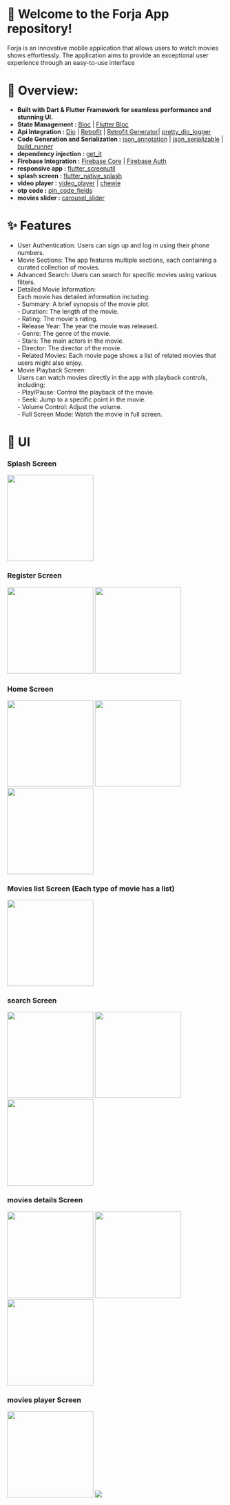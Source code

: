 # 🚀 Welcome to the Forja App repository! 

Forja is an innovative mobile application that allows users to watch movies shows effortlessly.
The application aims to provide an exceptional user experience through an easy-to-use interface 

# 🔧 Overview:

* **Built with Dart & Flutter Framework for seamless performance and stunning UI.**<br>
* **State Management :** [Bloc](https://pub.dev/packages/bloc) | [Flutter Bloc](https://pub.dev/packages/flutter_bloc)
* **Api Integration :** [Dio](https://pub.dev/packages/dio) | [Retrofit](https://pub.dev/packages/retrofit) | [Retrofit Generator](https://pub.dev/packages/retrofit_generator)| [pretty_dio_logger](https://pub.dev/packages/pretty_dio_logger)<br>
* **Code Generation and Serialization :** [json_annotation](https://pub.dev/packages/json_annotation) | [json_serializable](https://pub.dev/packages/json_serializable) | [build_runner](https://pub.dev/packages/build_runner)<br>
* **dependency injection :** [get_it](https://pub.dev/packages/get_it)<br>
* **Firebase Integration :** [Firebase Core](https://pub.dev/packages/firebase_core) | [Firebase Auth](https://pub.dev/packages/firebase_auth)
* **responsive app :** [flutter_screenutil](https://pub.dev/packages/flutter_screenutil)<br>
* **splash screen :** [flutter_native_splash](https://pub.dev/packages/flutter_native_splash)<br>
* **video player :** [video_player](https://pub.dev/packages/video_player) | [chewie](https://pub.dev/packages/chewie)<br>
* **otp code :** [pin_code_fields](https://pub.dev/packages/pin_code_fields)<br>
* **movies slider :** [carousel_slider](https://pub.dev/packages/carousel_slider)
  

# ✨ Features

* User Authentication: Users can sign up and log in using their phone numbers.
* Movie Sections: The app features multiple sections, each containing a curated collection of movies.
* Advanced Search: Users can search for specific movies using various filters.
* Detailed Movie Information:<br>
      Each movie has detailed information including:<br>
         - Summary: A brief synopsis of the movie plot.<br>
         - Duration: The length of the movie.<br>
         - Rating: The movie's rating.<br>
         - Release Year: The year the movie was released.<br>
         - Genre: The genre of the movie.<br>
         - Stars: The main actors in the movie.<br>
         - Director: The director of the movie.<br>
         - Related Movies: Each movie page shows a list of related movies that users might also enjoy.
* Movie Playback Screen:<br> 
      Users can watch movies directly in the app with playback controls, including:<br>
         - Play/Pause: Control the playback of the movie.<br>
         - Seek: Jump to a specific point in the movie.<br>
         - Volume Control: Adjust the volume.<br>
         - Full Screen Mode: Watch the movie in full screen.

# 🎨 UI

 ### Splash Screen

<img src="https://github.com/AbdoGKash/forja/assets/160290297/a2ab5cdd-c749-4043-83b7-303ab3ad368e" width="200">

### Register Screen

<img src="https://github.com/AbdoGKash/forja/assets/160290297/d63100ff-9d28-48c8-baa7-d6eb1809d364" width="200">
<img src="https://github.com/AbdoGKash/forja/assets/160290297/03a967f7-0c74-4455-a474-a669352a1ef1" width="200">

### Home Screen

<img src="https://github.com/AbdoGKash/forja/assets/160290297/2e83ddce-81bd-4e85-bb5b-24780dc1fdb2" width="200">
<img src="https://github.com/AbdoGKash/forja/assets/160290297/87b92230-26d1-4650-9f21-3e899dd214a1" width="200">
<img src="https://github.com/AbdoGKash/forja/assets/160290297/4e145792-73a4-41c4-bde5-3e2e5feada7a" width="200">

### Movies list Screen (Each type of movie has a list)

<img src="https://github.com/AbdoGKash/forja/assets/160290297/b31872ff-5c9e-4bdd-9762-3150dcbc25c1" width="200">

### search Screen

<img src="https://github.com/AbdoGKash/forja/assets/160290297/a4bdff2a-15e2-40b7-ba09-85025506b456" width="200">
<img src="https://github.com/AbdoGKash/forja/assets/160290297/bdc6ebfe-2ff3-4be5-8086-02ea08ef992b" width="200">
<img src="https://github.com/AbdoGKash/forja/assets/160290297/b2b2f3bc-cc1a-423a-bf07-7021f434cf3e" width="200">

### movies details Screen

<img src="https://github.com/AbdoGKash/forja/assets/160290297/d1ccb2cd-3954-4d2d-bf75-67aa9413be80" width="200">
<img src="https://github.com/AbdoGKash/forja/assets/160290297/b219dc33-7a6d-427d-bb70-426fcf031fbe" width="200">
<img src="https://github.com/AbdoGKash/forja/assets/160290297/16bf5da2-b33f-4ce4-80f2-41bbb481df27" width="200">

### movies player Screen

<img src="https://github.com/AbdoGKash/forja/assets/160290297/8b357592-5211-435f-95f6-32358f21bb83" width="200">
<img src="https://github.com/AbdoGKash/forja/assets/160290297/bfa73c3a-7c97-400d-bf9e-1bc305a90658" higth="200">
